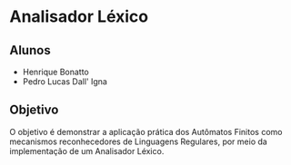 # Analisador Léxico

## Alunos
- Henrique Bonatto
- Pedro Lucas Dall' Igna

## Objetivo
O objetivo é demonstrar a aplicação prática dos Autômatos Finitos como mecanismos reconhecedores de Linguagens Regulares, por meio da implementação de um Analisador Léxico.
